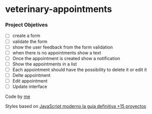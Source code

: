# veterinary-appointments

### Project Objetives

- [ ] create a form
- [ ] validate the form
- [ ] show the user feedback from the form validation
- [ ] when there is no appointments show a text 
- [ ] Once the appointment is created show a notification 
- [ ] Show the appointments in a list
- [ ] Each appointment should have the possibility to delete it or edit it 
- [ ] Delte appointment
- [ ] Edit appointment
- [ ] Update interface

Code by [me](https://github.com/sofiamejiamuro)

Styles based on [JavaScript moderno la guía definitiva +15 proyectos](https://www.udemy.com/share/101Z6UBksSdFlTQHQ=/)